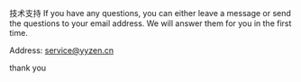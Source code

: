技术支持
If you have any questions, you can either leave a message or send the questions to your email address. We will answer them for you in the first time.

Address: service@yyzen.cn

thank you
